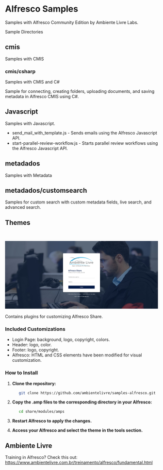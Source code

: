 # Alfresco Samples

Samples with Alfresco Community Edition by Ambiente Livre Labs.

Sample Directories

## cmis

Samples with CMIS

### cmis/csharp

Samples with CMIS and C#

Sample for connecting, creating folders, uploading documents, and saving metadata in Alfresco CMIS using C#.

## Javascript

Samples with Javascript.

- send_mail_with_template.js - Sends emails using the Alfresco Javascript API.
- start-parallel-review-workflow.js - Starts parallel review workflows using the Alfresco Javascript API.

## metadados

Samples with Metadata

## metadados/customsearch

Samples for custom search with custom metadata fields, live search, and advanced search.

## Themes

<br>
<p align="center">
   <img src="/docs/img/loginPage.png" alt="login_page" width="650">
</p>

Contains plugins for customizing Alfresco Share.

### Included Customizations

- Login Page: background, logo, copyright, colors.
- Header: logo, color.
- Footer: logo, copyright.
- Alfresco: HTML and CSS elements have been modified for visual customization.

### How to Install

1. **Clone the repository:**

   ```bash
      git clone https://github.com/ambientelivre/samples-alfresco.git
   ```

2. **Copy the .amp files to the corresponding directory in your Alfresco:**

   ```bash
      cd share/modules/amps
   ```

3. **Restart Alfresco to apply the changes.**

4. **Access your Alfresco and select the theme in the tools section.**

## Ambiente Livre

Training in Alfresco? Check this out: <https://www.ambientelivre.com.br/treinamento/alfresco/fundamental.html>
